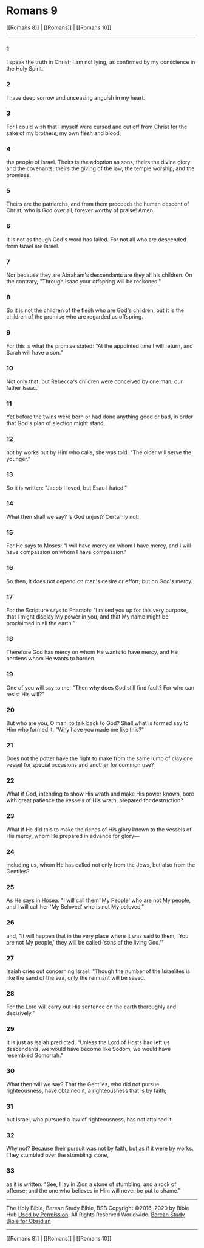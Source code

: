 # Romans 9

[[Romans 8]] | [[Romans]] | [[Romans 10]]

---

### 1
I speak the truth in Christ; I am not lying, as confirmed by my conscience in the Holy Spirit.

### 2
I have deep sorrow and unceasing anguish in my heart.

### 3
For I could wish that I myself were cursed and cut off from Christ for the sake of my brothers, my own flesh and blood,

### 4
the people of Israel. Theirs is the adoption as sons; theirs the divine glory and the covenants; theirs the giving of the law, the temple worship, and the promises.

### 5
Theirs are the patriarchs, and from them proceeds the human descent of Christ, who is God over all, forever worthy of praise! Amen.

### 6
It is not as though God's word has failed. For not all who are descended from Israel are Israel.

### 7
Nor because they are Abraham's descendants are they all his children. On the contrary, "Through Isaac your offspring will be reckoned."

### 8
So it is not the children of the flesh who are God's children, but it is the children of the promise who are regarded as offspring.

### 9
For this is what the promise stated: "At the appointed time I will return, and Sarah will have a son."

### 10
Not only that, but Rebecca's children were conceived by one man, our father Isaac.

### 11
Yet before the twins were born or had done anything good or bad, in order that God's plan of election might stand,

### 12
not by works but by Him who calls, she was told, "The older will serve the younger."

### 13
So it is written: "Jacob I loved, but Esau I hated."

### 14
What then shall we say? Is God unjust? Certainly not!

### 15
For He says to Moses: "I will have mercy on whom I have mercy, and I will have compassion on whom I have compassion."

### 16
So then, it does not depend on man's desire or effort, but on God's mercy.

### 17
For the Scripture says to Pharaoh: "I raised you up for this very purpose, that I might display My power in you, and that My name might be proclaimed in all the earth."

### 18
Therefore God has mercy on whom He wants to have mercy, and He hardens whom He wants to harden.

### 19
One of you will say to me, "Then why does God still find fault? For who can resist His will?"

### 20
But who are you, O man, to talk back to God? Shall what is formed say to Him who formed it, "Why have you made me like this?"

### 21
Does not the potter have the right to make from the same lump of clay one vessel for special occasions and another for common use?

### 22
What if God, intending to show His wrath and make His power known, bore with great patience the vessels of His wrath, prepared for destruction?

### 23
What if He did this to make the riches of His glory known to the vessels of His mercy, whom He prepared in advance for glory—

### 24
including us, whom He has called not only from the Jews, but also from the Gentiles?

### 25
As He says in Hosea: "I will call them 'My People' who are not My people, and I will call her 'My Beloved' who is not My beloved,"

### 26
and, "It will happen that in the very place where it was said to them, 'You are not My people,' they will be called 'sons of the living God.'"

### 27
Isaiah cries out concerning Israel: "Though the number of the Israelites is like the sand of the sea, only the remnant will be saved.

### 28
For the Lord will carry out His sentence on the earth thoroughly and decisively."

### 29
It is just as Isaiah predicted: "Unless the Lord of Hosts had left us descendants, we would have become like Sodom, we would have resembled Gomorrah."

### 30
What then will we say? That the Gentiles, who did not pursue righteousness, have obtained it, a righteousness that is by faith;

### 31
but Israel, who pursued a law of righteousness, has not attained it.

### 32
Why not? Because their pursuit was not by faith, but as if it were by works. They stumbled over the stumbling stone,

### 33
as it is written: "See, I lay in Zion a stone of stumbling, and a rock of offense; and the one who believes in Him will never be put to shame."

---

The Holy Bible, Berean Study Bible, BSB
Copyright ©2016, 2020 by Bible Hub
[Used by Permission](https://berean.bible/terms.htm). All Rights Reserved Worldwide.
[Berean Study Bible for Obsidian](https://github.com/gapmiss/berean-study-bible-for-obsidian)

---

[[Romans 8]] | [[Romans]] | [[Romans 10]]

